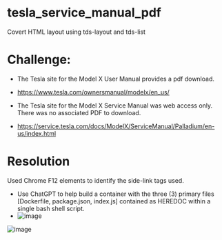 # tesla_service_manual_pdf
Covert HTML layout using tds-layout and tds-list


# Challenge:
- The Tesla site for the Model X User Manual provides a pdf download.
- https://www.tesla.com/ownersmanual/modelx/en_us/    
  
- The Tesla site for the Model X Service Manual was web access only.   There was no associated PDF to download.
- https://service.tesla.com/docs/ModelX/ServiceManual/Palladium/en-us/index.html  
  

# Resolution
Used Chrome F12 elements to identify the side-link tags used.
- Use ChatGPT to help build a container with the three (3) primary files [Dockerfile, package.json, index.js] contained as HEREDOC within a single bash shell script.
- ![image](https://github.com/user-attachments/assets/7223dc70-63f1-4ba9-bf60-324e72268f6c)

  


![image](https://github.com/user-attachments/assets/989077c4-148a-4c2b-81a8-0e7f55c44426)
